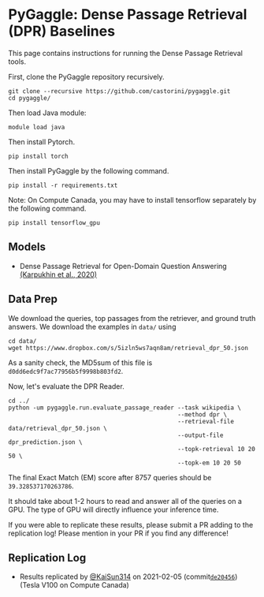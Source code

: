 # PyGaggle: Dense Passage Retrieval (DPR) Baselines

This page contains instructions for running the Dense Passage Retrieval tools.

First, clone the PyGaggle repository recursively.

```
git clone --recursive https://github.com/castorini/pygaggle.git
cd pygaggle/
```
Then load Java module:
```
module load java
```
Then install Pytorch.
```
pip install torch
```
Then install PyGaggle by the following command.
```
pip install -r requirements.txt
```
Note: On Compute Canada, you may have to install tensorflow separately by the following command.
```
pip install tensorflow_gpu 
```

## Models

+ Dense Passage Retrieval for Open-Domain Question Answering [(Karpukhin et al., 2020)](https://arxiv.org/pdf/2004.04906.pdf)

## Data Prep

We download the queries, top passages from the retriever, and ground truth answers. We download the examples in `data/` using
```
cd data/
wget https://www.dropbox.com/s/5izln5ws7aqn8am/retrieval_dpr_50.json
```

As a sanity check, the MD5sum of this file is `d0dd6edc9f7ac77956b5f9998b803fd2`.

Now, let's evaluate the DPR Reader.

```
cd ../
python -um pygaggle.run.evaluate_passage_reader --task wikipedia \
                                                --method dpr \ 
                                                --retrieval-file data/retrieval_dpr_50.json \
                                                --output-file dpr_prediction.json \
                                                --topk-retrieval 10 20 50 \
                                                --topk-em 10 20 50
```

The final Exact Match (EM) score after 8757 queries should be `39.328537170263786`.

It should take about 1-2 hours to read and answer all of the queries on a GPU.
The type of GPU will directly influence your inference time.

If you were able to replicate these results, please submit a PR adding to the replication log!
Please mention in your PR if you find any difference!


## Replication Log

+ Results replicated by [@KaiSun314](https://github.com/KaiSun314) on 2021-02-05 (commit[`de20456`](https://github.com/castorini/pygaggle/commit/de2045635106abf104cd7adaf07525fd4f173a3b)) (Tesla V100 on Compute Canada)
